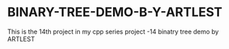 # BINARY-TREE-DEMO-B-Y-ARTLEST
This is the 14th project in my cpp series 
project -14 binatry tree demo by ARTLEST
